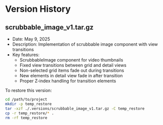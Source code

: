 # Version History

## scrubbable_image_v1.tar.gz
- Date: May 9, 2025
- Description: Implementation of scrubbable image component with view transitions
- Key features:
  - ScrubbableImage component for video thumbnails
  - Fixed view transitions between grid and detail views
  - Non-selected grid items fade out during transitions
  - New elements in detail view fade in after transition
  - Proper Z-index handling for transition elements

To restore this version:
```bash
cd /path/to/project
mkdir -p temp_restore
tar -xzf ./.versions/scrubbable_image_v1.tar.gz -C temp_restore
cp -r temp_restore/* .
rm -rf temp_restore
```